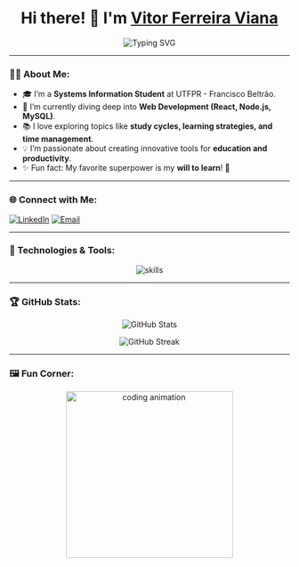 <h1 align="center">Hi there! 👋 I'm <a href="https://github.com/VitorFerreiraCode">Vitor Ferreira Viana</a></h1>

<p align="center">
  <img src="https://readme-typing-svg.demolab.com?font=Fira+Code&weight=500&size=24&pause=1000&color=38BDF8&center=true&vCenter=true&width=435&lines=Systems+Information+Student;Full-stack+Developer+in+the+Making;Passionate+about+Learning+and+Teaching" alt="Typing SVG" />
</p>

---

### 🙋‍♂️ About Me:
- 🎓 I’m a **Systems Information Student** at UTFPR - Francisco Beltrão.
- 🌱 I’m currently diving deep into **Web Development (React, Node.js, MySQL)**.
- 📚 I love exploring topics like **study cycles, learning strategies, and time management**.
- 💡 I’m passionate about creating innovative tools for **education and productivity**.
- ✨ Fun fact: My favorite superpower is my **will to learn**! 🚀

---

### 🌐 Connect with Me:
[![LinkedIn](https://img.shields.io/badge/LinkedIn-0A66C2?style=for-the-badge&logo=linkedin&logoColor=white)](https://linkedin.com/in/vitorferreiracode)
[![Email](https://img.shields.io/badge/Email-D14836?style=for-the-badge&logo=gmail&logoColor=white)](mailto:vitorferreiraviana@alunos.utfpr.edu.br)

---

### 🔧 Technologies & Tools:
<p align="center">
  <img src="https://skillicons.dev/icons?i=react,js,html,css,php,nodejs,mysql,github,figma" alt="skills">
</p>

---

### 🏆 GitHub Stats:
<p align="center">
  <img src="https://github-readme-stats.vercel.app/api?username=VitorFerreiraCode&show_icons=true&theme=radical&hide_border=true" alt="GitHub Stats" />
</p>

<p align="center">
  <img src="https://github-readme-streak-stats.herokuapp.com?user=VitorFerreiraCode&theme=radical&hide_border=true&date_format=M%20j%5B%2C%20Y%5D" alt="GitHub Streak" />
</p>

---

### 🖼️ Fun Corner:
<p align="center">
  <img src="https://raw.githubusercontent.com/VitorFerreiraCode/VitorFerreiraCode/main/assets/coding.svg" alt="coding animation" width="300" />
</p>

